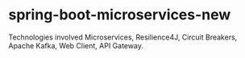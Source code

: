 # spring-boot-microservices-new
Technologies involved Microservices, Resilience4J, Circuit Breakers, Apache Kafka, Web Client, API Gateway.
